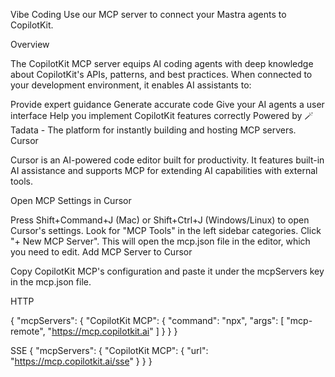 Vibe Coding
Use our MCP server to connect your Mastra agents to CopilotKit.

Overview

The CopilotKit MCP server equips AI coding agents with deep knowledge about CopilotKit's APIs, patterns, and best practices. When connected to your development environment, it enables AI assistants to:

Provide expert guidance
Generate accurate code
Give your AI agents a user interface
Help you implement CopilotKit features correctly
Powered by 🪄 Tadata - The platform for instantly building and hosting MCP servers.
Cursor

Cursor is an AI-powered code editor built for productivity. It features built-in AI assistance and supports MCP for extending AI capabilities with external tools.

Open MCP Settings in Cursor

Press Shift+Command+J (Mac) or Shift+Ctrl+J (Windows/Linux) to open Cursor's settings.
Look for "MCP Tools" in the left sidebar categories.
Click "+ New MCP Server". This will open the mcp.json file in the editor, which you need to edit.
Add MCP Server to Cursor

Copy CopilotKit MCP's configuration and paste it under the mcpServers key in the mcp.json file.

HTTP

{
  "mcpServers": {
    "CopilotKit MCP": {
      "command": "npx",
      "args": [
        "mcp-remote",
        "https://mcp.copilotkit.ai"
      ]
    }
  }
}


SSE 
{
  "mcpServers": {
    "CopilotKit MCP": {
      "url": "https://mcp.copilotkit.ai/sse"
    }
  }
}